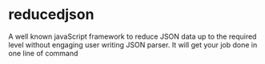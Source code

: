 # reducedjson
A well known javaScript framework to reduce JSON data up to the required level without engaging user writing JSON parser. It will get your job done in one line of command
